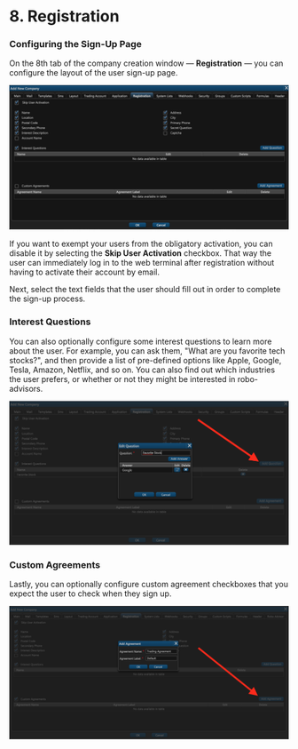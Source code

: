 # 8. Registration

### Configuring the Sign-Up Page

On the 8th tab of the company creation window — **Registration** — you can configure the layout of the user sign-up page. 

![](../../.gitbook/assets/screenshot-2019-01-22-at-19.58.19.png)

If you want to exempt your users from the obligatory activation, you can disable it by selecting the **Skip User Activation** checkbox. That way the user can immediately log in to the web terminal after registration without having to activate their account by email.

Next, select the text fields that the user should fill out in order to complete the sign-up process.

### Interest Questions

You can also optionally configure some interest questions to learn more about the user. For example, you can ask them, "What are you favorite tech stocks?", and then provide a list of pre-defined options like Apple, Google, Tesla, Amazon, Netflix, and so on. You can also find out which industries the user prefers, or whether or not they might be interested in robo-advisors.

![](../../.gitbook/assets/screenshot-2019-01-22-at-19.59.59.png)

### Custom Agreements

Lastly, you can optionally configure custom agreement checkboxes that you expect the user to check when they sign up.

![](../../.gitbook/assets/screenshot-2019-01-22-at-20.36.50.png)

